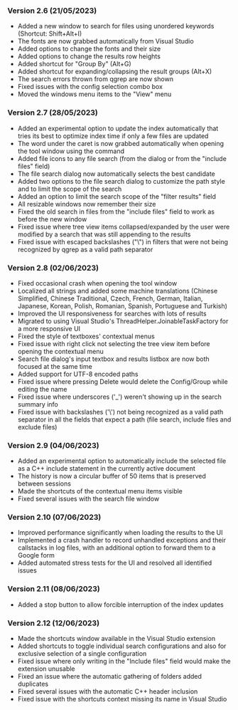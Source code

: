 ### Version 2.6 (21/05/2023)

- Added a new window to search for files using unordered keywords (Shortcut: Shift+Alt+I)
- The fonts are now grabbed automatically from Visual Studio 
- Added options to change the fonts and their size
- Added options to change the results row heights
- Added shortcut for "Group By" (Alt+G)
- Added shortcut for expanding/collapsing the result groups (Alt+X)
- The search errors thrown from qgrep are now shown
- Fixed issues with the config selection combo box
- Moved the windows menu items to the "View" menu

### Version 2.7 (28/05/2023)

- Added an experimental option to update the index automatically that tries its best to optimize index time if only a few files are updated
- The word under the caret is now grabbed automatically when opening the tool window using the command
- Added file icons to any file search (from the dialog or from the "include files" field)
- The file search dialog now automatically selects the best candidate
- Added two options to the file search dialog to customize the path style and to limit the scope of the search
- Added an option to limit the search scope of the "filter results" field
- All resizable windows now remember their size
- Fixed the old search in files from the "include files" field to work as before the new window
- Fixed issue where tree view items collapsed/expanded by the user were modified by a search that was still appending to the results
- Fixed issue with escaped backslashes ("\\") in filters that were not being recognized by qgrep as a valid path separator

### Version 2.8 (02/06/2023)

- Fixed occasional crash when opening the tool window
- Localized all strings and added some machine translations (Chinese Simplified, Chinese Traditional, Czech, French, German, Italian, Japanese, Korean, Polish, Romanian, Spanish, Portuguese and Turkish)
- Improved the UI responsiveness for searches with lots of results
- Migrated to using Visual Studio's ThreadHelper.JoinableTaskFactory for a more responsive UI
- Fixed the style of textboxes' contextual menus
- Fixed issue with right click not selecting the tree view item before opening the contextual menu
- Search file dialog's input textbox and results listbox are now both focused at the same time
- Added support for UTF-8 encoded paths
- Fixed issue where pressing Delete would delete the Config/Group while editing the name
- Fixed issue where underscores ('_') weren't showing up in the search summary info
- Fixed issue with backslashes ('\\') not being recognized as a valid path separator in all the fields that expect a path (file search, include files and exclude files)

### Version 2.9 (04/06/2023)

- Added an experimental option to automatically include the selected file as a C++ include statement in the currently active document
- The history is now a circular buffer of 50 items that is preserved between sessions
- Made the shortcuts of the contextual menu items visible
- Fixed several issues with the search file window

### Version 2.10 (07/06/2023)

- Improved performance significantly when loading the results to the UI
- Implemented a crash handler to record unhandled exceptions and their callstacks in log files, with an additional option to forward them to a Google form
- Added automated stress tests for the UI and resolved all identified issues

### Version 2.11 (08/06/2023)

- Added a stop button to allow forcible interruption of the index updates

### Version 2.12 (12/06/2023)

- Made the shortcuts window available in the Visual Studio extension
- Added shortcuts to toggle individual search configurations and also for exclusive selection of a single configuration
- Fixed issue where only writing in the "Include files" field would make the extension unusable
- Fixed an issue where the automatic gathering of folders added duplicates
- Fixed several issues with the automatic C++ header inclusion
- Fixed issue with the shortcuts context missing its name in Visual Studio